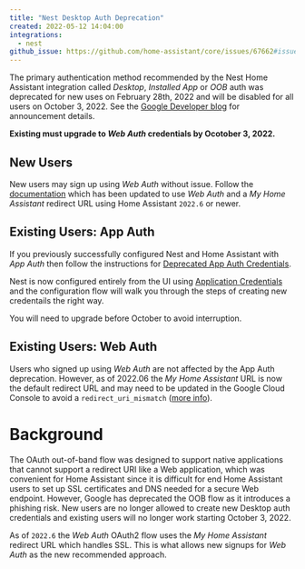 ```yaml
---
title: "Nest Desktop Auth Deprecation"
created: 2022-05-12 14:04:00
integrations:
  - nest
github_issue: https://github.com/home-assistant/core/issues/67662#issuecomment-1144425848
---
```


The primary authentication method recommended by the Nest Home Assistant integration called *Desktop*, *Installed App* or *OOB* auth was deprecated for new uses on February 28th, 2022 and will be disabled for all users on October 3, 2022. See the [Google Developer blog](https://developers.googleblog.com/2022/02/making-oauth-flows-safer.html#disallowed-oob)
for announcement details.

**Existing must upgrade to *Web Auth* credentials by Ocotober 3, 2022.**

## New Users

New users may sign up using *Web Auth* without issue. Follow the [documentation](https://www.home-assistant.io/integrations/nest/) which has been updated to use *Web Auth* and a *My Home Assistant* redirect URL using Home Assistant `2022.6` or newer.

## Existing Users: App Auth

If you previously successfully configured Nest and Home Assistant with *App Auth* then follow the instructions for [Deprecated App Auth Credentials](https://www.home-assistant.io/integrations/nest/#deprecated-app-auth-credentials).

Nest is now configured entirely from the UI using [Application Credentials](https://www.home-assistant.io/integrations/application_credentials/) and the configuration flow will walk you through the steps of creating new credentails the right way.

You will need to upgrade before October to avoid interruption.

## Existing Users: Web Auth

Users who signed up using *Web Auth* are not affected by the App Auth deprecation. However, as of 2022.06 the *My Home Assistant* URL is now the default redirect URL and may need to be updated in the Google Cloud Console to avoid a `redirect_uri_mismatch` ([more info](https://www.home-assistant.io/integrations/nest/#troubleshooting)).

# Background

The OAuth out-of-band flow was designed to support native applications that cannot support a redirect URI like a Web application, which was convenient for Home Assistant since it is difficult for end Home Assistant users to set up SSL certificates and DNS needed for a secure Web endpoint. However, Google has deprecated the OOB flow as it introduces a phishing risk.  New users are no longer allowed to create new Desktop auth credentials and existing users will no longer work starting October 3, 2022.

As of `2022.6` the *Web Auth* OAuth2 flow uses the *My Home Assistant* redirect URL which handles SSL. This is what allows new signups for *Web Auth* as the new recommended approach.
